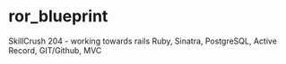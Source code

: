 # ror_blueprint
SkillCrush 204  - 
working towards rails
Ruby, Sinatra, PostgreSQL, Active Record, GIT/Github, MVC
